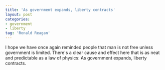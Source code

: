 ```yaml
---
title: 'As government expands, liberty contracts'
layout: post
categories:
- government
- liberty
tag: 'Ronald Reagan'
---
```


I hope we have once again reminded people that man is not free unless government is limited. There's a clear cause and effect here that is as neat and predictable as a law of physics: As government expands, liberty contracts.

